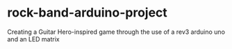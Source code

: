 # rock-band-arduino-project
Creating a Guitar Hero-inspired game through the use of a rev3 arduino uno and an LED matrix
